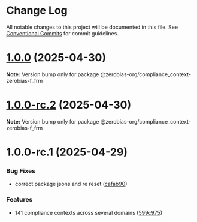 # Change Log

All notable changes to this project will be documented in this file.
See [Conventional Commits](https://conventionalcommits.org) for commit guidelines.

# [1.0.0](https://github.com/zerobias-org/compliance_context/compare/@zerobias-org/compliance_context-zerobias-f_frm@1.0.0-rc.2...@zerobias-org/compliance_context-zerobias-f_frm@1.0.0) (2025-04-30)

**Note:** Version bump only for package @zerobias-org/compliance_context-zerobias-f_frm





# [1.0.0-rc.2](https://github.com/zerobias-org/compliance_context/compare/@zerobias-org/compliance_context-zerobias-f_frm@1.0.0-rc.1...@zerobias-org/compliance_context-zerobias-f_frm@1.0.0-rc.2) (2025-04-30)

**Note:** Version bump only for package @zerobias-org/compliance_context-zerobias-f_frm





# 1.0.0-rc.1 (2025-04-29)


### Bug Fixes

* correct package jsons and re reset ([cafab90](https://github.com/zerobias-org/compliance_context/commit/cafab90b3771e45ffeefa4ea2dca415266baa99f))


### Features

* 141 compliance contexts across several domains ([599c975](https://github.com/zerobias-org/compliance_context/commit/599c975fcf3da5bbfffe4113c7f5f793e5231e68))
